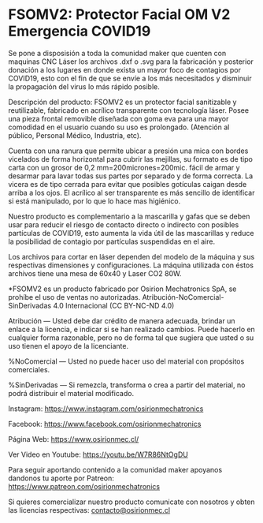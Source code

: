 # FSOMV2: Protector Facial OM V2 Emergencia COVID19 

Se pone a disposisión a toda la comunidad maker que cuenten con maquinas CNC Láser los archivos .dxf o .svg para la fabricación y posterior donación a los lugares en donde exista un mayor foco de contagios por COVID19, esto con el fin de que se envíe a los más necesitados y disminuir la propagación del virus lo más rápido posible.

Descripción del producto:
FSOMV2 es un protector facial sanitizable y reutilizable, fabricado en acrílico transparente con tecnología láser. Posee una pieza frontal removible diseñada con goma eva para una mayor comodidad en el usuario cuando su uso es prolongado. (Atención al público, Personal Médico, Industria, etc).

Cuenta con una ranura que permite ubicar a presión una mica con bordes vicelados de forma horizontal para cubrir las mejillas, su formato es de tipo carta con un grosor de 0,2 mm=200micrones=200mic. fácil de armar y desarmar para lavar todas sus partes por separado y de forma correcta.
La vicera es de tipo cerrada para evitar que posibles gotículas caigan desde arriba a los ojos. El acrílico al ser transparente es más sencillo de identificar si está manipulado, por lo que lo hace mas higiénico.

Nuestro producto es complementario a la mascarilla y gafas que se deben usar para reducir el riesgo de contacto directo o indirecto con posibles partículas de COVID19, esto aumenta la vida útil de las mascarillas y reduce la posibilidad de contagio por partículas suspendidas en el aire.

Los archivos para cortar en láser dependen del modelo de la máquina y sus respectivas dimensiones y configuraciones. La máquina utilizada con éstos archivos tiene una mesa de 60x40 y Laser CO2 80W.

*FSOMV2 es un producto fabricado por Osirion Mechatronics SpA, se prohíbe el uso de ventas no autorizadas.
Atribución-NoComercial-SinDerivadas 4.0 Internacional (CC BY-NC-ND 4.0)

Atribución — Usted debe dar crédito de manera adecuada, brindar un enlace a la licencia, e indicar si se han realizado cambios. Puede hacerlo en cualquier forma razonable, pero no de forma tal que sugiera que usted o su uso tienen el apoyo de la licenciante.

%NoComercial — Usted no puede hacer uso del material con propósitos comerciales.

%SinDerivadas — Si remezcla, transforma o crea a partir del material, no podrá distribuir el material modificado.

Instagram: https://www.instagram.com/osirionmechatronics

Facebook: https://www.facebook.com/osirionmechatronics

Página Web: https://www.osirionmec.cl/

Ver Video en Youtube: https://youtu.be/W7R86NtOgDU

Para seguir aportando contenido a la comunidad maker apoyanos dandonos tu aporte por Patreon: 
https://www.patreon.com/osirionmechatronics 

Si quieres comercializar nuestro producto comunicate con nosotros y obten las licencias respectivas:
contacto@osirionmec.cl
